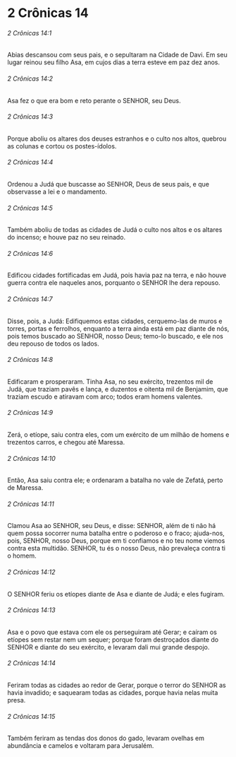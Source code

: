 # 2 Crônicas 14

###### 2 Crônicas 14:1

Abias descansou com seus pais, e o sepultaram na Cidade de Davi. Em seu lugar reinou seu filho Asa, em cujos dias a terra esteve em paz dez anos.

###### 2 Crônicas 14:2

Asa fez o que era bom e reto perante o SENHOR, seu Deus.

###### 2 Crônicas 14:3

Porque aboliu os altares dos deuses estranhos e o culto nos altos, quebrou as colunas e cortou os postes-ídolos.

###### 2 Crônicas 14:4

Ordenou a Judá que buscasse ao SENHOR, Deus de seus pais, e que observasse a lei e o mandamento.

###### 2 Crônicas 14:5

Também aboliu de todas as cidades de Judá o culto nos altos e os altares do incenso; e houve paz no seu reinado.

###### 2 Crônicas 14:6

Edificou cidades fortificadas em Judá, pois havia paz na terra, e não houve guerra contra ele naqueles anos, porquanto o SENHOR lhe dera repouso.

###### 2 Crônicas 14:7

Disse, pois, a Judá: Edifiquemos estas cidades, cerquemo-las de muros e torres, portas e ferrolhos, enquanto a terra ainda está em paz diante de nós, pois temos buscado ao SENHOR, nosso Deus; temo-lo buscado, e ele nos deu repouso de todos os lados.

###### 2 Crônicas 14:8

Edificaram e prosperaram. Tinha Asa, no seu exército, trezentos mil de Judá, que traziam pavês e lança, e duzentos e oitenta mil de Benjamim, que traziam escudo e atiravam com arco; todos eram homens valentes.

###### 2 Crônicas 14:9

Zerá, o etíope, saiu contra eles, com um exército de um milhão de homens e trezentos carros, e chegou até Maressa.

###### 2 Crônicas 14:10

Então, Asa saiu contra ele; e ordenaram a batalha no vale de Zefatá, perto de Maressa.

###### 2 Crônicas 14:11

Clamou Asa ao SENHOR, seu Deus, e disse: SENHOR, além de ti não há quem possa socorrer numa batalha entre o poderoso e o fraco; ajuda-nos, pois, SENHOR, nosso Deus, porque em ti confiamos e no teu nome viemos contra esta multidão. SENHOR, tu és o nosso Deus, não prevaleça contra ti o homem.

###### 2 Crônicas 14:12

O SENHOR feriu os etíopes diante de Asa e diante de Judá; e eles fugiram.

###### 2 Crônicas 14:13

Asa e o povo que estava com ele os perseguiram até Gerar; e caíram os etíopes sem restar nem um sequer; porque foram destroçados diante do SENHOR e diante do seu exército, e levaram dali mui grande despojo.

###### 2 Crônicas 14:14

Feriram todas as cidades ao redor de Gerar, porque o terror do SENHOR as havia invadido; e saquearam todas as cidades, porque havia nelas muita presa.

###### 2 Crônicas 14:15

Também feriram as tendas dos donos do gado, levaram ovelhas em abundância e camelos e voltaram para Jerusalém.


